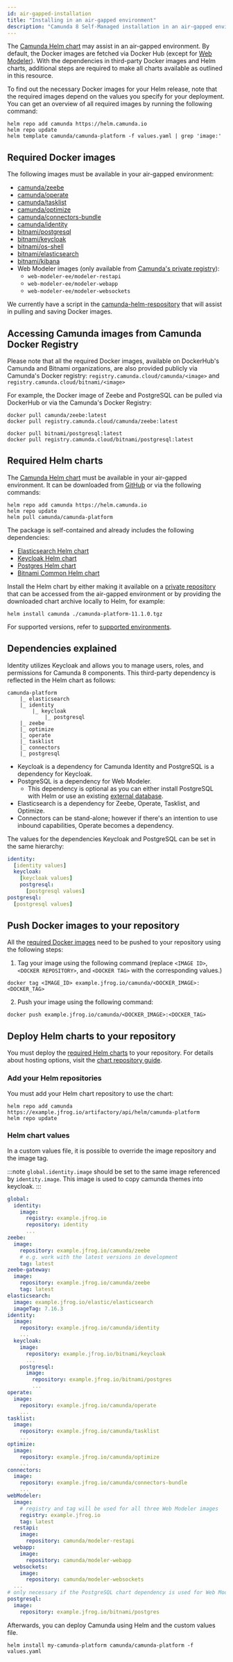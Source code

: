 ```yaml
---
id: air-gapped-installation
title: "Installing in an air-gapped environment"
description: "Camunda 8 Self-Managed installation in an air-gapped environment"
---
```


The [Camunda Helm chart](../../helm-kubernetes/deploy.md) may assist in an air-gapped environment. By default, the Docker images are fetched via Docker Hub (except for [Web Modeler](../../docker.md#web-modeler)).
With the dependencies in third-party Docker images and Helm charts, additional steps are required to make all charts available as outlined in this resource.

To find out the necessary Docker images for your Helm release, note that the required images depend on the values you specify for your deployment. You can get an overview of all required images by running the following command:

```
helm repo add camunda https://helm.camunda.io
helm repo update
helm template camunda/camunda-platform -f values.yaml | grep 'image:'
```

## Required Docker images

The following images must be available in your air-gapped environment:

- [camunda/zeebe](https://hub.docker.com/r/camunda/zeebe)
- [camunda/operate](https://hub.docker.com/r/camunda/operate)
- [camunda/tasklist](https://hub.docker.com/r/camunda/tasklist)
- [camunda/optimize](https://hub.docker.com/r/camunda/optimize)
- [camunda/connectors-bundle](https://hub.docker.com/r/camunda/connectors-bundle)
- [camunda/identity](https://hub.docker.com/r/camunda/identity)
- [bitnami/postgresql](https://hub.docker.com/r/bitnami/postgresql)
- [bitnami/keycloak](https://hub.docker.com/r/bitnami/keycloak)
- [bitnami/os-shell](https://hub.docker.com/r/bitnami/os-shell/)
- [bitnami/elasticsearch](https://hub.docker.com/r/bitnami/elasticsearch/)
- [bitnami/kibana](https://hub.docker.com/r/bitnami/kibana/)
- Web Modeler images (only available from [Camunda's private registry](../../docker.md#web-modeler)):
  - `web-modeler-ee/modeler-restapi`
  - `web-modeler-ee/modeler-webapp`
  - `web-modeler-ee/modeler-websockets`

We currently have a script in the [camunda-helm-respository](https://github.com/camunda/camunda-platform-helm/blob/c6a6e0c327f2acb8746802fbe03b3774b8284de3/scripts/download-chart-docker-images.sh) that will assist in pulling and saving Docker images.

## Accessing Camunda images from Camunda Docker Registry

Please note that all the required Docker images, available on DockerHub's Camunda and Bitnami organizations, are also provided publicly via Camunda's Docker registry: `registry.camunda.cloud/camunda/<image>` and `registry.camunda.cloud/bitnami/<image>`

For example, the Docker image of Zeebe and PostgreSQL can be pulled via DockerHub or via the Camunda's Docker Registry:

```shell
docker pull camunda/zeebe:latest
docker pull registry.camunda.cloud/camunda/zeebe:latest

docker pull bitnami/postgresql:latest
docker pull registry.camunda.cloud/bitnami/postgresql:latest
```

## Required Helm charts

The [Camunda Helm chart](https://artifacthub.io/packages/helm/camunda/camunda-platform)
must be available in your air-gapped environment.
It can be downloaded from [GitHub](https://github.com/camunda/camunda-platform-helm/releases) or via the following commands:

```shell
helm repo add camunda https://helm.camunda.io
helm repo update
helm pull camunda/camunda-platform
```

The package is self-contained and already includes the following dependencies:

- [Elasticsearch Helm chart](https://artifacthub.io/packages/helm/bitnami/elasticsearch)
- [Keycloak Helm chart](https://artifacthub.io/packages/helm/bitnami/keycloak)
- [Postgres Helm chart](https://artifacthub.io/packages/helm/bitnami/postgresql)
- [Bitnami Common Helm chart](https://artifacthub.io/packages/helm/bitnami/common)

Install the Helm chart by either making it available on a [private repository](https://helm.sh/docs/topics/chart_repository/) that can be accessed from the air-gapped environment or by providing the downloaded chart archive locally to Helm, for example:

```shell
helm install camunda ./camunda-platform-11.1.0.tgz
```

For supported versions, refer to [supported environments](/reference/supported-environments.md#camunda-8-self-managed).

## Dependencies explained

Identity utilizes Keycloak and allows you to manage users, roles, and permissions for Camunda 8 components. This third-party dependency is reflected in the Helm chart as follows:

```
camunda-platform
    |_ elasticsearch
    |_ identity
        |_ keycloak
            |_ postgresql
    |_ zeebe
    |_ optimize
    |_ operate
    |_ tasklist
    |_ connectors
    |_ postgresql
```

- Keycloak is a dependency for Camunda Identity and PostgreSQL is a dependency for Keycloak.
- PostgreSQL is a dependency for Web Modeler.
  - This dependency is optional as you can either install PostgreSQL with Helm or use an existing [external database](../deploy.md#optional-configure-external-database).
- Elasticsearch is a dependency for Zeebe, Operate, Tasklist, and Optimize.
- Connectors can be stand-alone; however if there's an intention to use inbound capabilities, Operate becomes a dependency.

The values for the dependencies Keycloak and PostgreSQL can be set in the same hierarchy:

```yaml
identity:
  [identity values]
  keycloak:
    [keycloak values]
    postgresql:
      [postgresql values]
postgresql:
  [postgresql values]
```

## Push Docker images to your repository

All the [required Docker images](#required-docker-images) need to be pushed to your repository using the following steps:

1. Tag your image using the following command (replace `<IMAGE ID>`, `<DOCKER REPOSITORY>`, and `<DOCKER TAG>` with the corresponding values.)

```
docker tag <IMAGE_ID> example.jfrog.io/camunda/<DOCKER_IMAGE>:<DOCKER_TAG>
```

2. Push your image using the following command:

```
docker push example.jfrog.io/camunda/<DOCKER_IMAGE>:<DOCKER_TAG>
```

## Deploy Helm charts to your repository

You must deploy the [required Helm charts](#required-helm-charts) to your repository.
For details about hosting options, visit the [chart repository guide](https://helm.sh/docs/topics/chart_repository).

### Add your Helm repositories

You must add your Helm chart repository to use the chart:

```shell
helm repo add camunda https://example.jfrog.io/artifactory/api/helm/camunda-platform
helm repo update
```

### Helm chart values

In a custom values file, it is possible to override the image repository and the image tag.

:::note
`global.identity.image` should be set to the same image referenced by `identity.image`. This image is used to copy camunda themes into keycloak.
:::

```yaml
global:
  identity:
    image:
      registry: example.jfrog.io
      repository: identity
      ...
zeebe:
  image:
    repository: example.jfrog.io/camunda/zeebe
    # e.g. work with the latest versions in development
    tag: latest
zeebe-gateway:
  image:
    repository: example.jfrog.io/camunda/zeebe
    tag: latest
elasticsearch:
  image: example.jfrog.io/elastic/elasticsearch
  imageTag: 7.16.3
identity:
  image:
    repository: example.jfrog.io/camunda/identity
    ...
  keycloak:
    image:
      repository: example.jfrog.io/bitnami/keycloak
      ...
    postgresql:
      image:
        repository: example.jfrog.io/bitnami/postgres
        ...
operate:
  image:
    repository: example.jfrog.io/camunda/operate
    ...
tasklist:
  image:
    repository: example.jfrog.io/camunda/tasklist
    ...
optimize:
  image:
    repository: example.jfrog.io/camunda/optimize
    ...
connectors:
  image:
    repository: example.jfrog.io/camunda/connectors-bundle
    ...
webModeler:
  image:
    # registry and tag will be used for all three Web Modeler images
    registry: example.jfrog.io
    tag: latest
  restapi:
    image:
      repository: camunda/modeler-restapi
  webapp:
    image:
      repository: camunda/modeler-webapp
  websockets:
    image:
      repository: camunda/modeler-websockets
  ...
# only necessary if the PostgreSQL chart dependency is used for Web Modeler
postgresql:
  image:
    repository: example.jfrog.io/bitnami/postgres
```

Afterwards, you can deploy Camunda using Helm and the custom values file.

```
helm install my-camunda-platform camunda/camunda-platform -f values.yaml
```
